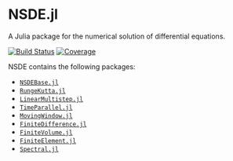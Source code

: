 # NSDE.jl

A Julia package for the numerical solution of differential equations.

[![Build Status](https://img.shields.io/github/workflow/status/giancarloantonucci/NSDE.jl/CI)](https://github.com/giancarloantonucci/NSDE.jl/actions) [![Coverage](https://img.shields.io/codecov/c/github/giancarloantonucci/NSDE.jl?label=coverage)](https://codecov.io/gh/giancarloantonucci/NSDE.jl)

NSDE contains the following packages:
- [`NSDEBase.jl`](https://github.com/giancarloantonucci/NSDEBase.jl)
- [`RungeKutta.jl`](https://github.com/giancarloantonucci/RungeKutta.jl)
- [`LinearMultistep.jl`](https://github.com/giancarloantonucci/LinearMultistep.jl)
- [`TimeParallel.jl`](https://github.com/giancarloantonucci/TimeParallel.jl)
- [`MovingWindow.jl`](https://github.com/giancarloantonucci/MovingWindow.jl)
- [`FiniteDifference.jl`](https://github.com/giancarloantonucci/FiniteDifference.jl)
- [`FiniteVolume.jl`](https://github.com/giancarloantonucci/FiniteVolume.jl)
- [`FiniteElement.jl`](https://github.com/giancarloantonucci/FiniteElement.jl)
- [`Spectral.jl`](https://github.com/giancarloantonucci/Spectral.jl)
